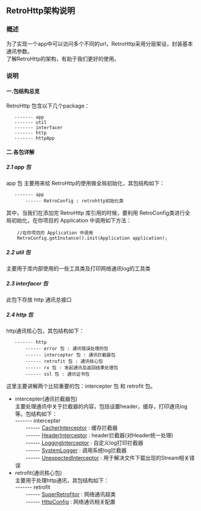 ## RetroHttp架构说明

### 概述
为了实现一个app中可以访问多个不同的url，RetroHttp采用分层架设，封装基本通讯参数。  
了解RetroHttp的架构，有助于我们更好的使用。

### 说明
#### 一.包结构总览
RetroHttp 包含以下几个package：
```
   ------- app
   ------- util
   ------- interfacer
   ------- http
   ------- httpApp
```
#### 二.各包详解
##### 2.1 app 包
app 包 主要用来给 RetroHttp的使用做全局初始化，其包结构如下：
```
   ------- app
       ------ RetroConfig : retrohttp初始化类    
```
其中，当我们在添加完 RetroHttp 库引用的时候，要利用 RetroConfig类进行全局初始化，在你项目的 Application 中调用如下方法：
```
    //在你项目的 Application 中调用 
    RetroConfig.getInstance().init(Application application);
```
##### 2.2 util 包
主要用于库内部使用的一些工具类及打印网络通讯log的工具类

##### 2.3 interfacer 包
此包下存放 http 通讯总接口

##### 2.4 http 包
http通讯核心包，其包结构如下：
```
   ------- http
       ------ error 包 : 通讯错误处理的包 
       ------ intercepter 包 : 通讯拦截器包 
       ------ retrofit 包 : 通讯核心包
       ------ rx 包 : 发起通讯及返回结果处理包
       ------ ssl 包 : 通讯证书包
```
这里主要讲解两个比较重要的包：intercepter 包 和 retrofit 包。  
- intercepter(通讯拦截器包)  
主要处理通讯中关于拦截器的内容，包括设置header，缓存，打印通讯log等。包结构如下：  
   ------- intercepter  
   &emsp;&emsp;------ [CacherInterceptor](https://github.com/ShaoqiangPei/RetroHttp/blob/master/RetroHttp/httplibrary/src/main/java/com/httplibrary/http/interceptor/CacherInterceptor.java) : 缓存拦截器  
   &emsp;&emsp;------ [HeaderInterceptor](https://github.com/ShaoqiangPei/RetroHttp/blob/master/RetroHttp/httplibrary/src/main/java/com/httplibrary/http/interceptor/HeaderInterceptor.java) : header拦截器(对Header统一处理)  
   &emsp;&emsp;------ [LoggingInterceptor](https://github.com/ShaoqiangPei/RetroHttp/blob/master/RetroHttp/httplibrary/src/main/java/com/httplibrary/http/interceptor/LoggingInterceptor.java) : 自定义log打印拦截器   
   &emsp;&emsp;------ [SystemLogger](https://github.com/ShaoqiangPei/RetroHttp/blob/master/RetroHttp/httplibrary/src/main/java/com/httplibrary/http/interceptor/SystemLogger.java) : 调用系统log拦截器   
   &emsp;&emsp;------ [UnexpectedInterceptor](https://github.com/ShaoqiangPei/RetroHttp/blob/master/RetroHttp/httplibrary/src/main/java/com/httplibrary/http/interceptor/UnexpectedInterceptor.java) : 用于解决文件下载出现的Stream相关错误     
- retrofit(通讯核心包)    
主要用于处理http通讯，其包结构如下：   
   ------- retrofit   
   &emsp;&emsp;------ [SuperRetrofitor](https://github.com/ShaoqiangPei/RetroHttp/blob/master/RetroHttp/httplibrary/src/main/java/com/httplibrary/http/retrofit/SuperRetrofitor.java) : 网络通讯超类   
   &emsp;&emsp;------ [HttpConfig](https://github.com/ShaoqiangPei/RetroHttp/blob/master/RetroHttp/httplibrary/src/main/java/com/httplibrary/http/retrofit/HttpConfig.java) : 网络通讯相关配置     

































